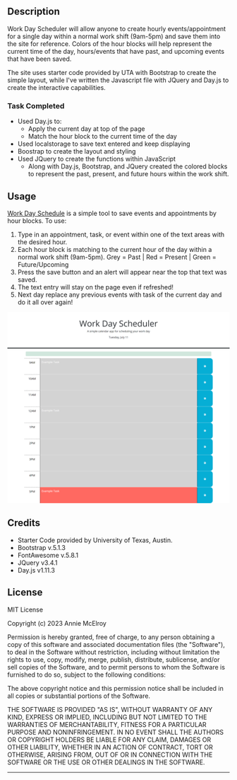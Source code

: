 ## Description

Work Day Scheduler will allow anyone to create hourly events/appointment for a single day within a normal work shift (9am-5pm) and save them into the site for reference. Colors of the hour blocks will help represent the current time of the day, hours/events that have past, and upcoming events that have been saved.

The site uses starter code provided by UTA with Bootstrap to create the simple layout, while I've written the Javascript file with JQuery and Day.js to create the interactive capabilities.

### Task Completed
- Used Day.js to:
    - Apply the current day at top of the page
    - Match the hour block to the current time of the day
- Used localstorage to save text entered and keep displaying
- Boostrap to create the layout and styling
- Used JQuery to create the functions within JavaScript
    - Along with Day.js, Bootstrap, and JQuery created the colored blocks to represent the past, present, and future hours within the work shift.

## Usage

[Work Day Schedule](https://annie-mcelroy.github.io/work-day-scheduler/) is a simple tool to save events and appointments by hour blocks. To use:
1. Type in an appointment, task, or event within one of the text areas with the desired hour.
2. Each hour block is matching to the current hour of the day within a normal work shift (9am-5pm). Grey = Past | Red = Present | Green = Future/Upcoming
2. Press the save button and an alert will appear near the top that text was saved.
3. The text entry will stay on the page even if refreshed!
4. Next day replace any previous events with task of the current day and do it all over again!


![Work Day Scheduler webpage](./assets/images/work-day-scheduler.png)


## Credits

- Starter Code provided by University of Texas, Austin.
- Bootstrap v.5.1.3
- FontAwesome v.5.8.1
- JQuery v3.4.1
- Day.js v1.11.3

## License

MIT License

Copyright (c) 2023 Annie McElroy

Permission is hereby granted, free of charge, to any person obtaining a copy
of this software and associated documentation files (the "Software"), to deal
in the Software without restriction, including without limitation the rights
to use, copy, modify, merge, publish, distribute, sublicense, and/or sell
copies of the Software, and to permit persons to whom the Software is
furnished to do so, subject to the following conditions:

The above copyright notice and this permission notice shall be included in all
copies or substantial portions of the Software.

THE SOFTWARE IS PROVIDED "AS IS", WITHOUT WARRANTY OF ANY KIND, EXPRESS OR
IMPLIED, INCLUDING BUT NOT LIMITED TO THE WARRANTIES OF MERCHANTABILITY,
FITNESS FOR A PARTICULAR PURPOSE AND NONINFRINGEMENT. IN NO EVENT SHALL THE
AUTHORS OR COPYRIGHT HOLDERS BE LIABLE FOR ANY CLAIM, DAMAGES OR OTHER
LIABILITY, WHETHER IN AN ACTION OF CONTRACT, TORT OR OTHERWISE, ARISING FROM,
OUT OF OR IN CONNECTION WITH THE SOFTWARE OR THE USE OR OTHER DEALINGS IN THE
SOFTWARE.

---